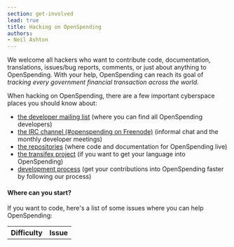 ```yaml
---
section: get-involved
lead: true
title: Hacking on OpenSpending
authors:
- Neil Ashton
---
```

We welcome all hackers who want to contribute code, documentation, translations, issues/bug reports, comments, or just about anything to OpenSpending. With your help, OpenSpending can reach its goal of *tracking every government financial transaction across the world*.

When hacking on OpenSpending, there are a few important cyberspace places you should know about:

* [the developer mailing list](http://lists.okfn.org/mailman/listinfo/openspending-dev) (where you can find all OpenSpending developers)
* [the IRC channel (#openspending on Freenode)](http://webchat.freenode.net/?channels=openspending) (informal chat and the monthly developer meetings)
* [the repositories](http://github.com/openspending/) (where code and documentation for OpenSpending live)
* [the transifex project](https://www.transifex.com/projects/p/openspending/) (if you want to get your language into OpenSpending)
* [development process](/get-involved/development/process) (get your contributions into OpenSpending faster by following our process)

#### Where can you start?

If you want to code, here's a list of some issues where you can help OpenSpending:

<table id="github-issues" class="table">
<tr>
<th>Difficulty</th>
<th>Issue</th>
</tr>
</table>
<script src="http://openspending.org/static/openspendingjs/lib/vendor/jquery.js"></script>
<script type="text/javascript">
  var issues = $("#github-issues");
  var github = "https://api.github.com/repos/openspending/openspending/issues"
  var labels = [{name:"Volunteer: simple", colour:"#bfe5bf"},
                {name:"Volunteer: medium", colour:"#fad8c7"},
                {name:"Volunteer: hard", colour:"#f7c6c7"}];
  for (idx in labels) {
    var label = labels[idx];
    $.ajax({
      url: github,
      data: {labels:label.name},
      success: function(data) {
        $.each(data, function(i) {
          issues.append('
<tr>
<td>'
                        + '<span class="label" style="background:'
                        + label.colour
                        + '; color: #222222; text-shadow: 0 -1px 0 rgba(255, 255, 255, 0.75);">'
                        + label.name
                        + '</td>
<td><a href="'
                        + this.html_url
                        + '">'
                        + this.title
                        + '</a></td>
</tr>
'
                       );
        });
      },
      async: false,
    });
  }
</script>
